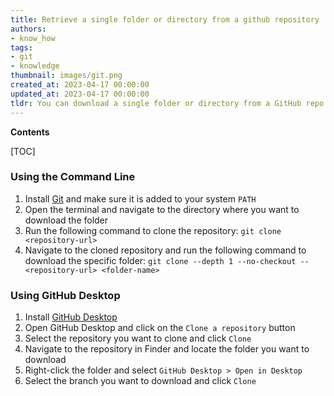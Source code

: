 ```yaml
---
title: Retrieve a single folder or directory from a github repository
authors:
- know_how
tags:
- git
- knowledge
thumbnail: images/git.png
created_at: 2023-04-17 00:00:00
updated_at: 2023-04-17 00:00:00
tldr: You can download a single folder or directory from a GitHub repo by using the `Clone or download` button, selecting `Download ZIP`, and then extracting the desired folder or directory from the ZIP file.
---
```


**Contents**

[TOC]

### Using the Command Line
1. Install [Git](https://git-scm.com/) and make sure it is added to your system `PATH`
2. Open the terminal and navigate to the directory where you want to download the folder
3. Run the following command to clone the repository: `git clone <repository-url>`
4. Navigate to the cloned repository and run the following command to download the specific folder: `git clone --depth 1 --no-checkout -- <repository-url> <folder-name>`

### Using GitHub Desktop
1. Install [GitHub Desktop](https://desktop.github.com/)
2. Open GitHub Desktop and click on the `Clone a repository` button
3. Select the repository you want to clone and click `Clone`
4. Navigate to the repository in Finder and locate the folder you want to download
5. Right-click the folder and select `GitHub Desktop > Open in Desktop`
6. Select the branch you want to download and click `Clone`
